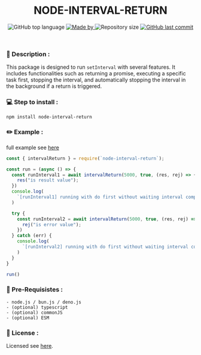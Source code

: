 <h1 align="center">
    NODE-INTERVAL-RETURN
</h1>

<p align="center">
  <img alt="GitHub top language" src="https://img.shields.io/github/languages/top/damartripamungkas/node-interval-return?color=04D361&labelColor=000000">
  
  <a href="#">
    <img alt="Made by" src="https://img.shields.io/static/v1?label=made%20by&message=damartripamungkas&color=04D361&labelColor=000000">
  </a>
  
  <img alt="Repository size" src="https://img.shields.io/github/repo-size/damartripamungkas/node-interval-return?color=04D361&labelColor=000000">
  
  <a href="#">
    <img alt="GitHub last commit" src="https://img.shields.io/github/last-commit/damartripamungkas/node-interval-return?color=04D361&labelColor=000000">
  </a>
</p>

<br>

### 📖 Description :

This package is designed to run `setInterval` with several features. It includes functionalities such as returning a promise, executing a specific task first, stopping the interval, and automatically stopping the interval in the background if a return is triggered.

### 💻 Step to install :

```
npm install node-interval-return
```

### ✏️ Example :

full example see [here](./test)

```javascript
const { intervalReturn } = require(`node-interval-return`);

const run = (async () => {
  const runInterval1 = await intervalReturn(5000, true, (res, rej) => {
    res("is result value");
  })
  console.log(
    `[runInterval1] running with do first without waiting interval complete, result: ${runInterval1}`
  )

  try {
    const runInterval2 = await intervalReturn(5000, true, (res, rej) => {
      rej("is error value");
    })
  } catch (err) {
    console.log(
      `[runInterval2] running with do first without waiting interval complete, error: ${err}`
    )
  }
}

run()
```

### 🧾 Pre-Requisistes :

```
- node.js / bun.js / deno.js
- (optional) typescript
- (optional) commonJS
- (optional) ESM
```

### 📝 License :

Licensed see [here](./LICENSE).
